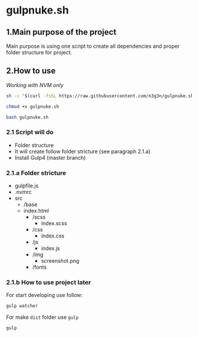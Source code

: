 # gulpnuke.sh

## 1.Main purpose of the project
Main purpose is using one script to create all dependencies and proper folder structure for project.

## 2.How to use
*Working with NVM only*
```bash
sh -c "$(curl -fsSL https://raw.githubusercontent.com/n3g3n/gulpnuke.sh/main/gulpnuke.sh)"
```
```bash
chmod +x gulpnuke.sh
```
```bash
bash gulpnuke.sh
```

### 2.1 Script will do
- Folder structure
 - It will create follow folder stricture (see paragraph 2.1.a)
- Install Gulp4 (master branch)

### 2.1.a Folder stricture
- gulpfile.js
- .nvmrc
- src
  - /base
  - index.html
    - /scss
      - index.scss
    - /css
      - index.css
    - /js
      - index.js
    - /img
      - screenshot.png
    - /fonts


### 2.1.b How to use project later
For start developing use follow:
```bash
gulp watcher
```
For make `dist` folder use `gulp`
```bash
gulp
```
